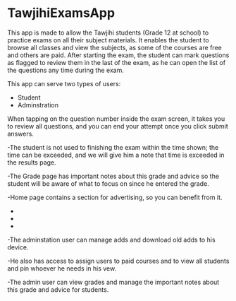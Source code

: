 # TawjihiExamsApp

This app is made to allow the Tawjihi students (Grade 12 at school) to practice exams on all their subject materials.
It enables the student to browse all classes and view the subjects, as some of the courses are free and others are paid. After starting the exam, the student can mark questions as flagged to review them in the last of the exam, as he can open the list of the questions any time during the exam.

This app can serve two types of users:
- Student
- Adminstration


When tapping on the question number inside the exam screen, it takes you to review all questions, and you can end your attempt once you click submit answers.

-The student is not used to finishing the exam within the time shown; the time can be exceeded, and we will give him a note that time is exceeded in the results page.


-The Grade page has important notes about this grade and advice so the student will be aware of what to focus on since he entered the grade.

-Home page contains a section for advertising, so you can benefit from it.

-
-
-

-The adminstation user can manage adds and download old adds to his device.

-He also has access to assign users to paid courses and to view all students and pin whoever he needs in his vew.


-The admin user can view grades and manage the important notes about this grade and advice for students.
